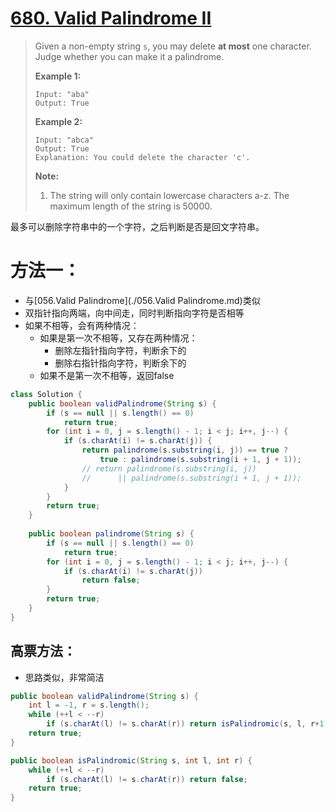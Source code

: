 # [680. Valid Palindrome II][1]

> Given a non-empty string `s`, you may delete **at most** one character. Judge whether you can make it a palindrome.
>
> **Example 1:**
>
> ```
> Input: "aba"
> Output: True
> ```
>
>
>
> **Example 2:**
>
> ```
> Input: "abca"
> Output: True
> Explanation: You could delete the character 'c'.
> ```
>
>
>
> **Note:**
>
> 1. The string will only contain lowercase characters a-z. The maximum length of the string is 50000.



最多可以删除字符串中的一个字符，之后判断是否是回文字符串。



# 方法一：

* 与[056.Valid Palindrome](./056.Valid Palindrome.md)类似
* 双指针指向两端，向中间走，同时判断指向字符是否相等
* 如果不相等，会有两种情况：
  * 如果是第一次不相等，又存在两种情况：
    * 删除左指针指向字符，判断余下的
    * 删除右指针指向字符，判断余下的
  * 如果不是第一次不相等，返回false



```java
class Solution {
    public boolean validPalindrome(String s) {
        if (s == null || s.length() == 0)
            return true;
        for (int i = 0, j = s.length() - 1; i < j; i++, j--) {
            if (s.charAt(i) != s.charAt(j)) {
                return palindrome(s.substring(i, j)) == true ? 
                    true : palindrome(s.substring(i + 1, j + 1));
                // return palindrome(s.substring(i, j)) 
                //		|| palindrome(s.substring(i + 1, j + 1));
            }
        }
        return true;
    }
    
    public boolean palindrome(String s) {
        if (s == null || s.length() == 0)
            return true;
        for (int i = 0, j = s.length() - 1; i < j; i++, j--) {
            if (s.charAt(i) != s.charAt(j))
                return false;
        }
        return true;
    }
}
```





## 高票方法：

* 思路类似，非常简洁

```java
public boolean validPalindrome(String s) {
    int l = -1, r = s.length();
    while (++l < --r) 
        if (s.charAt(l) != s.charAt(r)) return isPalindromic(s, l, r+1) || isPalindromic(s, l-1, r);
    return true;
}

public boolean isPalindromic(String s, int l, int r) {
    while (++l < --r) 
        if (s.charAt(l) != s.charAt(r)) return false;
    return true;
}
```









[1]: https://leetcode.com/problems/valid-palindrome-ii/